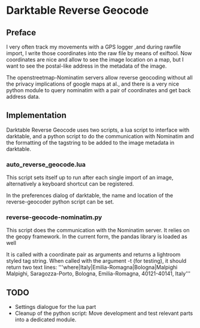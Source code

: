 # Darktable Reverse Geocode

## Preface

I very often track my movements with a GPS logger ,and during rawfile import, I write those coordinates into the raw file by means of exiftool. Now coordinates are nice and allow to see the image location on a map, but I want to see the postal-like address in the metadata of the image.

The openstreetmap-Nominatim servers allow reverse geocoding without all the privacy implications of google maps at al., and there is a very nice python module to query nominatim with a pair of coordinates and get back address data.

## Implementation
Darktable Reverse Geocode uses two scripts, a lua script to interface with darktable, and a python script to do the communication with Nominatim and the formatting of the tagstring to be added to the image metadata in darktable.

### auto_reverse_geocode.lua

This script sets itself up to run after each single import of an image, alternatively a keyboard shortcut can be registered.

In the preferences dialog of darktable, the name and location of the reverse-geocoder python script can be set. 

### reverse-geocode-nominatim.py
This script does the communication with the Nominatim server. It relies on the geopy framework. In the current form, the pandas library is loaded as well

It is called with a coordinate pair as arguments and returns a lightroom styled tag string. When called with the argument -t (for testing), it should return two text lines:
'''where|Italy|Emilia-Romagna|Bologna|Malpighi
Malpighi, Saragozza-Porto, Bologna, Emilia-Romagna, 40121-40141, Italy'''

## TODO
  * Settings dialogue for the lua part
  * Cleanup of the python script: Move development and test relevant parts into a dedicated module.
